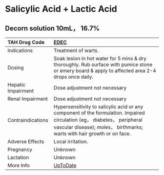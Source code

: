 # Salicylic Acid + Lactic Acid

## Decorn solution 10mL， 16.7%

| TAH Drug Code      | [EDEC](https://www.tahsda.org.tw/drugs/hissearch.php?drug_code=EDEC)                                                                                                                               |
|:-------------------|:---------------------------------------------------------------------------------------------------------------------------------------------------------------------------------------------------|
| Indications        | Treatment of warts.                                                                                                                                                                                |
| Dosing             | Soak lesion in hot water for 5 mins & dry thoroughly. Rub surface with pumice stone or emery board & apply to affected area 2-4 drops once daily.                                                  |
| Hepatic Impairment | Dose adjustment not necessary                                                                                                                                                                      |
| Renal Impairment   | Dose adjustment not necessary                                                                                                                                                                      |
| Contraindications  | Hypersensitivity to salicylic acid or any component of the formulation. Impaired circulation (eg， diabetes， peripheral vascular disease); moles， birthmarks; warts with hair growth or on face. |
| Adverse Effects    | Local irritation.                                                                                                                                                                                  |
| Pregnancy          | Unknown                                                                                                                                                                                            |
| Lactation          | Unknown                                                                                                                                                                                            |
| More Info          | [UpToDate](https://www.uptodate.com/contents/salicylic-acid-and-lactic-acid-drug-information)                                                                                                      |

